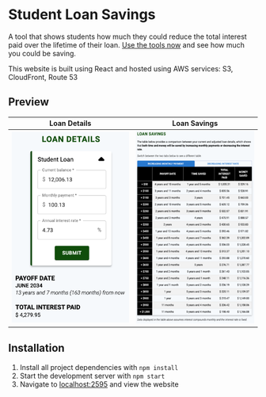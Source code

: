 # Student Loan Savings

A tool that shows students how much they could reduce the total interest paid over the lifetime of their loan. [Use the tools now](https://studentloansavings.info/) and see how much you could be saving.

This website is built using React and hosted using AWS services: S3, CloudFront, Route 53

## Preview
Loan Details | Loan Savings
:-------------------------:|:-------------------------:
![Loan Details](images-readme/loan-details.png) | ![Loan Savings](images-readme/loan-savings.png)

## Installation
1. Install all project dependencies with `npm install`
2. Start the development server with `npm start`
3. Navigate to [localhost:2595](http://localhost:2595) and view the website
